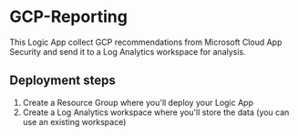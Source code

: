 # GCP-Reporting

This Logic App collect GCP recommendations from Microsoft Cloud App Security and send it to a Log Analytics workspace for analysis.


## Deployment steps

1. Create a Resource Group where you'll deploy your Logic App
1. Create a Log Analytics workspace where you'll store the data (you can use an existing workspace)
